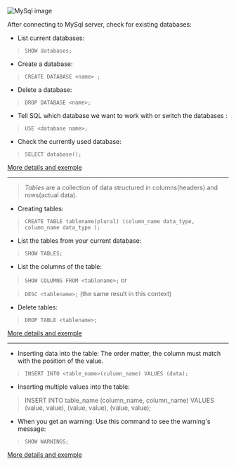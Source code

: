 ![MySql image](https://thumbs.dreamstime.com/z/laptop-computer-displaying-logo-mysql-poznan-pol-feb-open-source-relational-database-management-system-rdbms-213456212.jpg)

After connecting to MySql server, check for existing databases:

* List current databases: 

> `SHOW databases;` 

* Create a database:

> `CREATE DATABASE <name> ;` 

* Delete a database:

> `DROP DATABASE <name>;`

* Tell SQL which database we want to work with or switch the databases :

> `USE <database name>;`

* Check the currently used database:

> `SELECT database();`

[More details and exemple](https://github.com/nataliaermurachi/mysql_basic_commands/blob/main/database.md)

---

> *Tables* are a collection of data structured in columns(headers) and rows(actual data).

* Creating tables:

> `CREATE TABLE tablename(plural) (column_name data_type, column_name data_type );`

* List the tables from your current database:

> `SHOW TABLES;`

* List the columns of the table:

> `SHOW COLUMNS FROM <tablename>;` or

> `DESC <tablename>;` (the same result in this context)

* Delete tables:

> `DROP TABLE <tablename>;` 

[More details and exemple](https://github.com/nataliaermurachi/mysql_basic_commands/blob/main/table.md)

---

* Inserting data into the table:
The order matter, the column must match with the position of the value.

> `INSERT INTO <table_name>(culumn_name) VALUES (data);`

* Inserting multiple values into the table:

> INSERT INTO table_name 
            (column_name, column_name) 
VALUES      (value, value), 
            (value, value), 
            (value, value);

* When you get an warning:
Use this command to see the warning's message:

> `SHOW WARNINGS;`

[More details and exemple](https://github.com/nataliaermurachi/mysql_basic_commands/blob/main/insertData.md)
